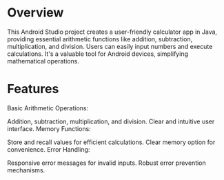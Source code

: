 # Overview
This Android Studio project creates a user-friendly calculator app in Java, providing essential arithmetic functions like addition, subtraction, multiplication, and division. Users can easily input numbers and execute calculations. It's a valuable tool for Android devices, simplifying mathematical operations.

# Features
Basic Arithmetic Operations:

Addition, subtraction, multiplication, and division.
Clear and intuitive user interface.
Memory Functions:

Store and recall values for efficient calculations.
Clear memory option for convenience.
Error Handling:

Responsive error messages for invalid inputs.
Robust error prevention mechanisms.
